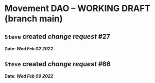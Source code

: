 # Movement DAO – WORKING DRAFT (branch main)

## **`Steve`** created _change request_ #27

#### Date: _Wed Feb 02 2022_

## **`Steve`** created _change request_ #66

#### Date: _Wed Feb 09 2022_
